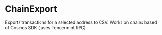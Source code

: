 # ChainExport
Exports transactions for a selected address to CSV. Works on chains based of Cosmos SDK ( uses Tendermint RPC)
